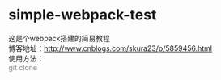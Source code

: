 # simple-webpack-test
这是个webpack搭建的简易教程<br>
博客地址：http://www.cnblogs.com/skura23/p/5859456.html<br>
使用方法：<br>
<font color=gray>git clone</font>
